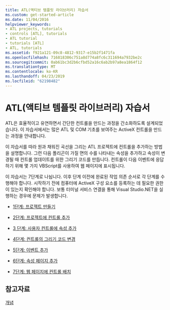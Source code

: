 ```yaml
---
title: ATL(액티브 템플릿 라이브러리) 자습서
ms.custom: get-started-article
ms.date: 11/04/2016
helpviewer_keywords:
- ATL projects, tutorials
- controls [ATL], tutorials
- ATL tutorial
- tutorials [ATL]
- ATL, tutorials
ms.assetid: f921a121-09c8-4812-9317-e15b2f1471fa
ms.openlocfilehash: 716818306c751a8d774a8fc6c311694a7932be2c
ms.sourcegitcommit: 0ab61bc3d2b6cfbd52a16c6ab2b97a8ea1864f12
ms.translationtype: MT
ms.contentlocale: ko-KR
ms.lasthandoff: 04/23/2019
ms.locfileid: "62198482"
---
```

# <a name="active-template-library-atl-tutorial"></a>ATL(액티브 템플릿 라이브러리) 자습서

ATL은 효율적이고 유연하면서 간단한 컨트롤을 만드는 과정을 간소화하도록 설계되었습니다. 이 자습서에서는 많은 ATL 및 COM 기초를 보여주는 ActiveX 컨트롤을 만드는 과정을 안내합니다.

이 자습서를 따라 원과 채워진 곡선을 그리는 ATL 프로젝트에 컨트롤을 추가하는 방법을 설명합니다. 그런 다음 폴리곤이 가질 면의 수를 나타내는 속성을 추가하고 속성이 변경될 때 컨트롤 업데이트를 위한 그리기 코드를 만듭니다. 컨트롤이 다음 이벤트에 응답하기 위해 몇 가지 VBScript를 사용하여 웹 페이지에 표시됩니다. 

이 자습서는 7단계로 나뉩니다. 이후 단계 이전에 완료된 작업 의존 순서로 각 단계를 수행해야 합니다.  시작하기 전에 컴퓨터에 ActiveX 구성 요소를 등록하는 데 필요한 권한이 있는지 확인해야 합니다. 보통 터미널 서비스 연결을 통해 Visual Studio.NET을 실행하는 경우에 문제가 발생합니다.

- [1단계: 프로젝트 만들기](../atl/creating-the-project-atl-tutorial-part-1.md)

- [2단계: 프로젝트에 컨트롤 추가](../atl/adding-a-control-atl-tutorial-part-2.md)

- [3 단계: 사용자 컨트롤에 속성 추가](../atl/adding-a-property-to-the-control-atl-tutorial-part-3.md)

- [4단계: 컨트롤의 그리기 코드 변경](../atl/changing-the-drawing-code-atl-tutorial-part-4.md)

- [5단계: 이벤트 추가](../atl/adding-an-event-atl-tutorial-part-5.md)

- [6단계: 속성 페이지 추가](../atl/adding-a-property-page-atl-tutorial-part-6.md)

- [7단계: 웹 페이지에 컨트롤 배치](../atl/putting-the-control-on-a-web-page-atl-tutorial-part-7.md)

## <a name="see-also"></a>참고자료

[개념](../atl/active-template-library-atl-concepts.md)
